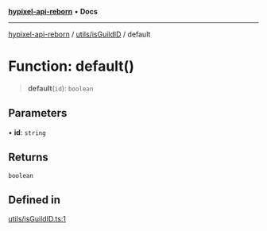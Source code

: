 [**hypixel-api-reborn**](../../../README.md) • **Docs**

***

[hypixel-api-reborn](../../../modules.md) / [utils/isGuildID](../README.md) / default

# Function: default()

> **default**(`id`): `boolean`

## Parameters

• **id**: `string`

## Returns

`boolean`

## Defined in

[utils/isGuildID.ts:1](https://github.com/Kathund/REBORN-docs-TEST/blob/226e7f6a62bb6bca87ef0828ac84e9098d59f860/src/utils/isGuildID.ts#L1)
